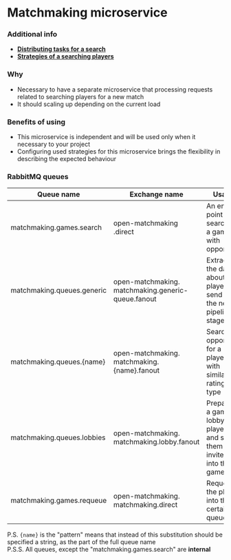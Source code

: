 # Matchmaking microservice

### Additional info
- [**Distributing tasks for a search**](https://github.com/OpenMatchmaking/documentation/blob/master/docs/matchmaking.md#distributing-tasks-for-a-search)
- [**Strategies of a searching players**](https://github.com/OpenMatchmaking/documentation/blob/master/docs/matchmaking.md#strategies-of-a-searching-players)

### Why
- Necessary to have a separate microservice that processing requests related to searching players for a new match
- It should scaling up depending on the current load

### Benefits of using
- This microservice is independent and will be used only when it necessary to your project
- Configuring used strategies for this microservice brings the flexibility in describing the expected behaviour

### RabbitMQ queues
| Queue name                | Exchange name           | Usage                                      | Returns                          |
|---------------------------|-------------------------|--------------------------------------------|----------------------------------|
| matchmaking.games.search  | open-matchmaking  .direct | An entry point for searching a game with opponents | Validation error if was found. Otherwise passes the message to the "matchmaking.queue.generic" queue | No |
| matchmaking.queues.generic        | open-matchmaking.  matchmaking.generic-queue.fanout | Extract the data about the player and send it to the next pipeline stage | - |
| matchmaking.queues.{name}  | open-matchmaking.  matchmaking.{name}.fanout | Search opponents for a player with similar rating or a type               | - |              
| matchmaking.queues.lobbies        | open-matchmaking.  matchmaking.lobby.fanout | Prepares a game lobby for players and sends them invites into the game    | Connection details and credentials |
| matchmaking.games.requeue         | open-matchmaking.  matchmaking.direct | Requeue the player into the certain queue                                 | - |

P.S. `{name}` is the "pattern" means that instead of this substitution should be specified a string, as the part of the full queue name  
P.S.S. All queues, except the "matchmaking.games.search" are **internal**                       
